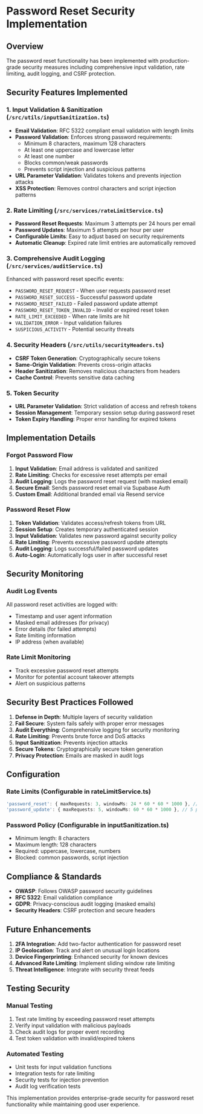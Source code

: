 # Password Reset Security Implementation

## Overview
The password reset functionality has been implemented with production-grade security measures including comprehensive input validation, rate limiting, audit logging, and CSRF protection.

## Security Features Implemented

### 1. Input Validation & Sanitization (`/src/utils/inputSanitization.ts`)
- **Email Validation**: RFC 5322 compliant email validation with length limits
- **Password Validation**: Enforces strong password requirements:
  - Minimum 8 characters, maximum 128 characters
  - At least one uppercase and lowercase letter
  - At least one number
  - Blocks common/weak passwords
  - Prevents script injection and suspicious patterns
- **URL Parameter Validation**: Validates tokens and prevents injection attacks
- **XSS Protection**: Removes control characters and script injection patterns

### 2. Rate Limiting (`/src/services/rateLimitService.ts`)
- **Password Reset Requests**: Maximum 3 attempts per 24 hours per email
- **Password Updates**: Maximum 5 attempts per hour per user
- **Configurable Limits**: Easy to adjust based on security requirements
- **Automatic Cleanup**: Expired rate limit entries are automatically removed

### 3. Comprehensive Audit Logging (`/src/services/auditService.ts`)
Enhanced with password reset specific events:
- `PASSWORD_RESET_REQUEST` - When user requests password reset
- `PASSWORD_RESET_SUCCESS` - Successful password update
- `PASSWORD_RESET_FAILED` - Failed password update attempt
- `PASSWORD_RESET_TOKEN_INVALID` - Invalid or expired reset token
- `RATE_LIMIT_EXCEEDED` - When rate limits are hit
- `VALIDATION_ERROR` - Input validation failures
- `SUSPICIOUS_ACTIVITY` - Potential security threats

### 4. Security Headers (`/src/utils/securityHeaders.ts`)
- **CSRF Token Generation**: Cryptographically secure tokens
- **Same-Origin Validation**: Prevents cross-origin attacks
- **Header Sanitization**: Removes malicious characters from headers
- **Cache Control**: Prevents sensitive data caching

### 5. Token Security
- **URL Parameter Validation**: Strict validation of access and refresh tokens
- **Session Management**: Temporary session setup during password reset
- **Token Expiry Handling**: Proper error handling for expired tokens

## Implementation Details

### Forgot Password Flow
1. **Input Validation**: Email address is validated and sanitized
2. **Rate Limiting**: Checks for excessive reset attempts per email
3. **Audit Logging**: Logs the password reset request (with masked email)
4. **Secure Email**: Sends password reset email via Supabase Auth
5. **Custom Email**: Additional branded email via Resend service

### Password Reset Flow
1. **Token Validation**: Validates access/refresh tokens from URL
2. **Session Setup**: Creates temporary authenticated session
3. **Input Validation**: Validates new password against security policy
4. **Rate Limiting**: Prevents excessive password update attempts
5. **Audit Logging**: Logs successful/failed password updates
6. **Auto-Login**: Automatically logs user in after successful reset

## Security Monitoring

### Audit Log Events
All password reset activities are logged with:
- Timestamp and user agent information
- Masked email addresses (for privacy)
- Error details (for failed attempts)
- Rate limiting information
- IP address (when available)

### Rate Limit Monitoring
- Track excessive password reset attempts
- Monitor for potential account takeover attempts
- Alert on suspicious patterns

## Security Best Practices Followed

1. **Defense in Depth**: Multiple layers of security validation
2. **Fail Secure**: System fails safely with proper error messages
3. **Audit Everything**: Comprehensive logging for security monitoring
4. **Rate Limiting**: Prevents brute force and DoS attacks
5. **Input Sanitization**: Prevents injection attacks
6. **Secure Tokens**: Cryptographically secure token generation
7. **Privacy Protection**: Emails are masked in audit logs

## Configuration

### Rate Limits (Configurable in rateLimitService.ts)
```typescript
'password_reset': { maxRequests: 3, windowMs: 24 * 60 * 60 * 1000 }, // 3 per day
'password_update': { maxRequests: 5, windowMs: 60 * 60 * 1000 }, // 5 per hour
```

### Password Policy (Configurable in inputSanitization.ts)
- Minimum length: 8 characters
- Maximum length: 128 characters
- Required: uppercase, lowercase, numbers
- Blocked: common passwords, script injection

## Compliance & Standards

- **OWASP**: Follows OWASP password security guidelines
- **RFC 5322**: Email validation compliance
- **GDPR**: Privacy-conscious audit logging (masked emails)
- **Security Headers**: CSRF protection and secure headers

## Future Enhancements

1. **2FA Integration**: Add two-factor authentication for password reset
2. **IP Geolocation**: Track and alert on unusual login locations
3. **Device Fingerprinting**: Enhanced security for known devices
4. **Advanced Rate Limiting**: Implement sliding window rate limiting
5. **Threat Intelligence**: Integrate with security threat feeds

## Testing Security

### Manual Testing
1. Test rate limiting by exceeding password reset attempts
2. Verify input validation with malicious payloads
3. Check audit logs for proper event recording
4. Test token validation with invalid/expired tokens

### Automated Testing
- Unit tests for input validation functions
- Integration tests for rate limiting
- Security tests for injection prevention
- Audit log verification tests

This implementation provides enterprise-grade security for password reset functionality while maintaining good user experience.